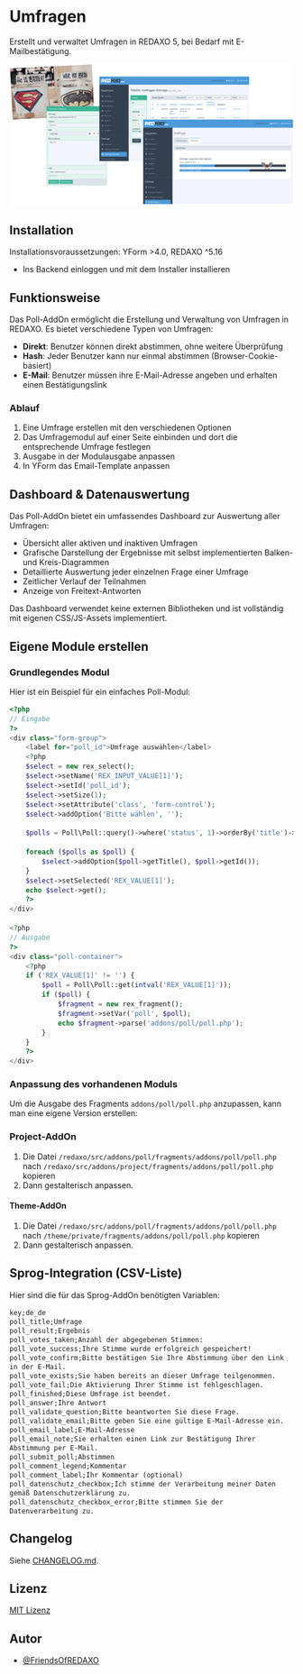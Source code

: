 # Umfragen

Erstellt und verwaltet Umfragen in REDAXO 5, bei Bedarf mit E-Mailbestätigung.

![Screenshot](https://raw.githubusercontent.com/FriendsOfREDAXO/poll/assets/poll.png)

## Installation

Installationsvoraussetzungen: YForm >4.0, REDAXO ^5.16 

* Ins Backend einloggen und mit dem Installer installieren

## Funktionsweise

Das Poll-AddOn ermöglicht die Erstellung und Verwaltung von Umfragen in REDAXO. Es bietet verschiedene Typen von Umfragen:

* **Direkt**: Benutzer können direkt abstimmen, ohne weitere Überprüfung
* **Hash**: Jeder Benutzer kann nur einmal abstimmen (Browser-Cookie-basiert)
* **E-Mail**: Benutzer müssen ihre E-Mail-Adresse angeben und erhalten einen Bestätigungslink

### Ablauf

1. Eine Umfrage erstellen mit den verschiedenen Optionen
2. Das Umfragemodul auf einer Seite einbinden und dort die entsprechende Umfrage festlegen
3. Ausgabe in der Modulausgabe anpassen
4. In YForm das Email-Template anpassen

## Dashboard & Datenauswertung

Das Poll-AddOn bietet ein umfassendes Dashboard zur Auswertung aller Umfragen:

* Übersicht aller aktiven und inaktiven Umfragen
* Grafische Darstellung der Ergebnisse mit selbst implementierten Balken- und Kreis-Diagrammen
* Detaillierte Auswertung jeder einzelnen Frage einer Umfrage
* Zeitlicher Verlauf der Teilnahmen
* Anzeige von Freitext-Antworten

Das Dashboard verwendet keine externen Bibliotheken und ist vollständig mit eigenen CSS/JS-Assets implementiert.

## Eigene Module erstellen

### Grundlegendes Modul

Hier ist ein Beispiel für ein einfaches Poll-Modul:

```php
<?php
// Eingabe
?>
<div class="form-group">
    <label for="poll_id">Umfrage auswählen</label>
    <?php
    $select = new rex_select();
    $select->setName('REX_INPUT_VALUE[1]');
    $select->setId('poll_id');
    $select->setSize(1);
    $select->setAttribute('class', 'form-control');
    $select->addOption('Bitte wählen', '');

    $polls = Poll\Poll::query()->where('status', 1)->orderBy('title')->find();
    
    foreach ($polls as $poll) {
        $select->addOption($poll->getTitle(), $poll->getId());
    }
    $select->setSelected('REX_VALUE[1]');
    echo $select->get();
    ?>
</div>

<?php
// Ausgabe
?>
<div class="poll-container">
    <?php
    if ('REX_VALUE[1]' != '') {
        $poll = Poll\Poll::get(intval('REX_VALUE[1]'));
        if ($poll) {
            $fragment = new rex_fragment();
            $fragment->setVar('poll', $poll);
            echo $fragment->parse('addons/poll/poll.php');
        }
    }
    ?>
</div>
```

### Anpassung des vorhandenen Moduls

Um die Ausgabe des Fragments `addons/poll/poll.php` anzupassen, kann man eine eigene Version erstellen:

### Project-AddOn 
1. Die Datei `/redaxo/src/addons/poll/fragments/addons/poll/poll.php` nach `/redaxo/src/addons/project/fragments/addons/poll/poll.php` kopieren
2. Dann gestalterisch anpassen. 


#### Theme-AddOn
1. Die Datei `/redaxo/src/addons/poll/fragments/addons/poll/poll.php` nach `/theme/private/fragments/addons/poll/poll.php` kopieren
2. Dann gestalterisch anpassen. 

## Sprog-Integration (CSV-Liste)

Hier sind die für das Sprog-AddOn benötigten Variablen:

```csv
key;de_de
poll_title;Umfrage
poll_result;Ergebnis
poll_votes_taken;Anzahl der abgegebenen Stimmen:
poll_vote_success;Ihre Stimme wurde erfolgreich gespeichert!
poll_vote_confirm;Bitte bestätigen Sie Ihre Abstimmung über den Link in der E-Mail.
poll_vote_exists;Sie haben bereits an dieser Umfrage teilgenommen.
poll_vote_fail;Die Aktivierung Ihrer Stimme ist fehlgeschlagen.
poll_finished;Diese Umfrage ist beendet.
poll_answer;Ihre Antwort
poll_validate_question;Bitte beantworten Sie diese Frage.
poll_validate_email;Bitte geben Sie eine gültige E-Mail-Adresse ein.
poll_email_label;E-Mail-Adresse
poll_email_note;Sie erhalten einen Link zur Bestätigung Ihrer Abstimmung per E-Mail.
poll_submit_poll;Abstimmen
poll_comment_legend;Kommentar
poll_comment_label;Ihr Kommentar (optional)
poll_datenschutz_checkbox;Ich stimme der Verarbeitung meiner Daten gemäß Datenschutzerklärung zu.
poll_datenschutz_checkbox_error;Bitte stimmen Sie der Datenverarbeitung zu.
```

## Changelog

Siehe [CHANGELOG.md](CHANGELOG.md).

## Lizenz

[MIT Lizenz](LICENSE.md)

## Autor

* [@FriendsOfREDAXO](https://github.com/FriendsOfREDAXO/poll/graphs/contributors)
